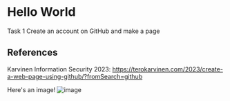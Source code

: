 # Hello World

Task 1
Create an account on GitHub and make a page

## References 

Karvinen Information Security 2023: https://terokarvinen.com/2023/create-a-web-page-using-github/?fromSearch=github 

Here's an image!
![image](https://github.com/marissakirjonen/informationSecurity/assets/142782994/1a33b01c-25a9-4407-8a6e-4b9b8b495ba2)
